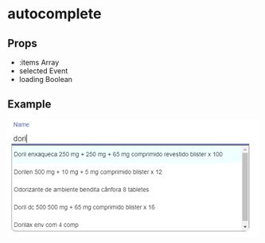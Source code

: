 # autocomplete

## Props

- :items Array
- selected Event
- loading Boolean



## Example

![Example](./autocomplete.png)